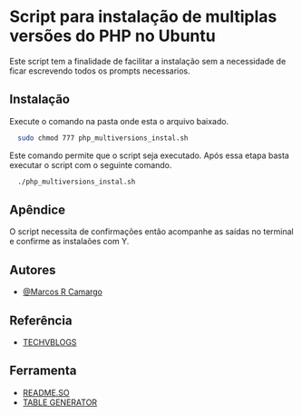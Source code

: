 
# Script para instalação de multiplas versões do PHP no Ubuntu

Este script tem a finalidade de facilitar a instalação sem a necessidade de ficar escrevendo todos os prompts necessarios. 


## Instalação

Execute o comando na pasta onde esta o arquivo baixado.

```bash
  sudo chmod 777 php_multiversions_instal.sh
```
Este comando permite que o script seja executado. Após essa etapa basta executar o script com o seguinte comando.

```bash
  ./php_multiversions_instal.sh
```
## Apêndice

O script necessita de confirmações então acompanhe as saídas no terminal e confirme as instalaões com Y.


## Autores

- [@Marcos R Camargo](https://www.github.com/MarcosRCamargo)


## Referência

 - [TECHVBLOGS](https://techvblogs.com/blog/install-multiple-php-versions-on-ubuntu-22-04)

## Ferramenta

 - [README.SO](https://readme.so/pt/editor)
 - [TABLE GENERATOR](https://www.tablesgenerator.com/markdown_tables)



